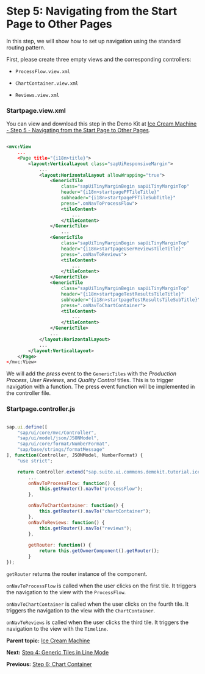 <!-- loio258d1745a0804f9abaffab5cea5beb98 -->

# Step 5: Navigating from the Start Page to Other Pages

In this step, we will show how to set up navigation using the standard routing pattern.

First, please create three empty views and the corresponding controllers:

-   `ProcessFlow.view.xml`

-   `ChartContainer.view.xml`

-   `Reviews.view.xml`






### Startpage.view.xml

You can view and download this step in the Demo Kit at [Ice Cream Machine - Step 5 - Navigating from the Start Page to Other Pages](https://ui5.sap.com/#/entity/sap.suite.ui.commons.tutorial.icecream/sample/sap.suite.ui.commons.tutorial.icecream.05).

```xml

<mvc:View
    ...
    <Page title="{i18n>title}">
        <layout:VerticalLayout class="sapUiResponsiveMargin">
            ...
            <layout:HorizontalLayout allowWrapping="true">
                <GenericTile
                    class="sapUiTinyMarginBegin sapUiTinyMarginTop"
                    header="{i18n>startpagePFTileTitle}"
                    subheader="{i18n>startpagePFTileSubTitle}"
                    press=".onNavToProcessFlow">                    
                    <tileContent>
                        ...
                    </tileContent>
                </GenericTile>
                    ...
                <GenericTile
                    class="sapUiTinyMarginBegin sapUiTinyMarginTop"
                    header="{i18n>startpageUserReviewsTileTitle}"
                    press=".onNavToReviews">
                    <tileContent>
                        ...
                    </tileContent>
                </GenericTile>
                <GenericTile
                    class="sapUiTinyMarginBegin sapUiTinyMarginTop"
                    header="{i18n>startpageTestResultsTileTitle}"
                    subheader="{i18n>startpageTestResultsTileSubTitle}"
                    press=".onNavToChartContainer">                   
                    <tileContent>
                        ...
                    </tileContent>
                </GenericTile>
                ...
            </layout:HorizontalLayout>
            ...
        </layout:VerticalLayout>
    </Page>
</mvc:View>
```

We will add the *press* event to the `GenericTiles` with the *Production Process*, *User Reviews*, and *Quality Control* titles. This is to trigger navigation with a function. The press event function will be implemented in the controller file.





### Startpage.controller.js

```js

sap.ui.define([
    "sap/ui/core/mvc/Controller",
    "sap/ui/model/json/JSONModel",
    "sap/ui/core/format/NumberFormat",
    "sap/base/strings/formatMessage"
], function(Controller, JSONModel, NumberFormat) {
    "use strict";

    return Controller.extend("sap.suite.ui.commons.demokit.tutorial.icecream.05.controller.Startpage", {
        ...
        onNavToProcessFlow: function() {
            this.getRouter().navTo("processFlow");
        },

        onNavToChartContainer: function() {
            this.getRouter().navTo("chartContainer");
        },
        onNavToReviews: function() {    
            this.getRouter().navTo("reviews");
        },
    
        getRouter: function() {
            return this.getOwnerComponent().getRouter();
        }
});
```

`getRouter` returns the router instance of the component.

`onNavToProcessFlow` is called when the user clicks on the first tile. It triggers the navigation to the view with the `ProcessFlow`.

`onNavToChartContainer` is called when the user clicks on the fourth tile. It triggers the navigation to the view with the `ChartContainer`.

`onNavToReviews` is called when the user clicks the third tile. It triggers the navigation to the view with the `Timeline`.

**Parent topic:** [Ice Cream Machine](ice-cream-machine-e5b7f8a.md "In this tutorial, we will show you how to use SAPUI5 controls like Generic Tiles, Micro Charts, and Process Flow.")

**Next:** [Step 4: Generic Tiles in Line Mode](step-4-generic-tiles-in-line-mode-10fa7fd.md "In this step, we will create two GenericTiles in line mode.")

**Previous:** [Step 6: Chart Container](step-6-chart-container-9847648.md "In this step, we will use the ChartContainer control to display information in a detailed view.")


